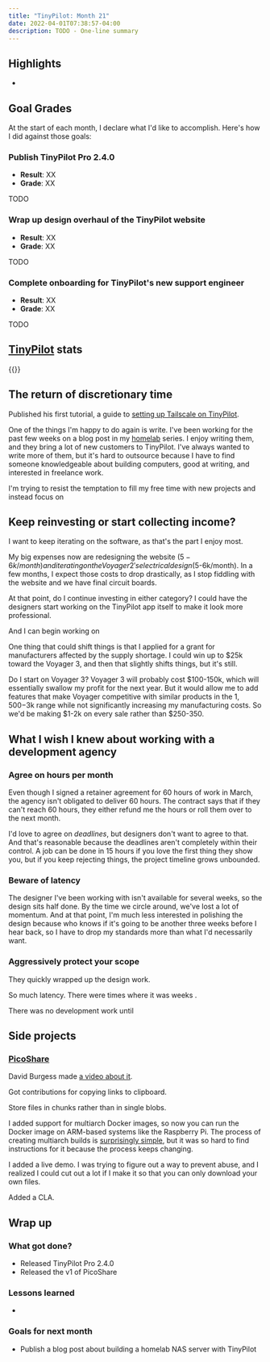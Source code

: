 ```yaml
---
title: "TinyPilot: Month 21"
date: 2022-04-01T07:38:57-04:00
description: TODO - One-line summary
---
```


## Highlights

-

## Goal Grades

At the start of each month, I declare what I'd like to accomplish. Here's how I did against those goals:

### Publish TinyPilot Pro 2.4.0

- **Result**: XX
- **Grade**: XX

TODO

### Wrap up design overhaul of the TinyPilot website

- **Result**: XX
- **Grade**: XX

TODO

### Complete onboarding for TinyPilot's new support engineer

- **Result**: XX
- **Grade**: XX

TODO

## [TinyPilot](https://tinypilotkvm.com/?ref=mtlynch.io) stats

{{<revenue-graph project="tinypilot">}}

## The return of discretionary time

Published his first tutorial, a guide to [setting up Tailscale on TinyPilot](https://tinypilotkvm.com/blog/tailscale).

One of the things I'm happy to do again is write. I've been working for the past few weeks on a blog post in my [homelab](/tags/homelab/) series. I enjoy writing them, and they bring a lot of new customers to TinyPilot. I've always wanted to write more of them, but it's hard to outsource because I have to find someone knowledgeable about building computers, good at writing, and interested in freelance work.

I'm trying to resist the temptation to fill my free time with new projects and instead focus on

## Keep reinvesting or start collecting income?

I want to keep iterating on the software, as that's the part I enjoy most.

My big expenses now are redesigning the website ($5-6k/month) and iterating on the Voyager 2's electrical design ($5-6k/month). In a few months, I expect those costs to drop drastically, as I stop fiddling with the website and we have final circuit boards.

At that point, do I continue investing in either category? I could have the designers start working on the TinyPilot app itself to make it look more professional.

And I can begin working on

One thing that could shift things is that I applied for a grant for manufacturers affected by the supply shortage. I could win up to $25k toward the Voyager 3, and then that slightly shifts things, but it's still.

Do I start on Voyager 3? Voyager 3 will probably cost $100-150k, which will essentially swallow my profit for the next year. But it would allow me to add features that make Voyager competitive with similar products in the $1,500-$3k range while not significantly increasing my manufacturing costs. So we'd be making $1-2k on every sale rather than $250-350.

## What I wish I knew about working with a development agency

### Agree on hours per month

Even though I signed a retainer agreement for 60 hours of work in March, the agency isn't obligated to deliver 60 hours. The contract says that if they can't reach 60 hours, they either refund me the hours or roll them over to the next month.

I'd love to agree on _deadlines_, but designers don't want to agree to that. And that's reasonable because the deadlines aren't completely within their control. A job can be done in 15 hours if you love the first thing they show you, but if you keep rejecting things, the project timeline grows unbounded.

### Beware of latency

The designer I've been working with isn't available for several weeks, so the design sits half done. By the time we circle around, we've lost a lot of momentum. And at that point, I'm much less interested in polishing the design because who knows if it's going to be another three weeks before I hear back, so I have to drop my standards more than what I'd necessarily want.

### Aggressively protect your scope

They quickly wrapped up the design work.

So much latency. There were times where it was weeks .

There was no development work until

## Side projects

### [PicoShare](https://demo.pico.rocks/)

David Burgess made [a video about it](https://www.youtube.com/watch?v=9eJeA8If0dY).

Got contributions for copying links to clipboard.

Store files in chunks rather than in single blobs.

I added support for multiarch Docker images, so now you can run the Docker image on ARM-based systems like the Raspberry Pi. The process of creating multiarch builds is [surprisingly simple](https://github.com/mtlynch/picoshare/pull/164/files), but it was so hard to find instructions for it because the process keeps changing.

I added a live demo. I was trying to figure out a way to prevent abuse, and I realized I could cut out a lot if I make it so that you can only download your own files.

Added a CLA.

## Wrap up

### What got done?

- Released TinyPilot Pro 2.4.0
- Released the v1 of PicoShare

### Lessons learned

-

### Goals for next month

- Publish a blog post about building a homelab NAS server with TinyPilot
